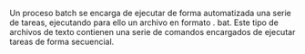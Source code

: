 Un proceso batch se encarga de ejecutar de forma automatizada una serie de tareas, ejecutando para ello un archivo en formato . bat. Este tipo de archivos de texto contienen una serie de comandos encargados de ejecutar tareas de forma secuencial.